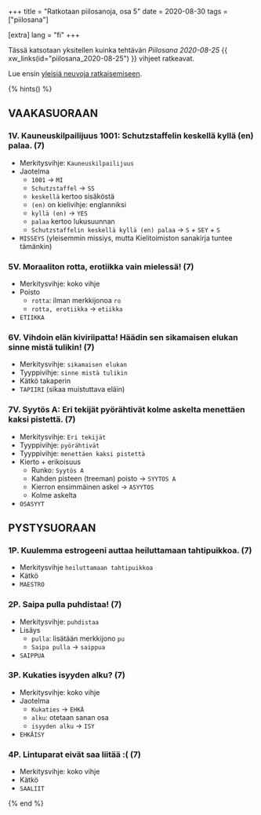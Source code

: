 +++
title = "Ratkotaan piilosanoja, osa 5"
date = 2020-08-30
tags = ["piilosana"]

[extra]
lang = "fi"
+++

Tässä katsotaan yksitellen kuinka tehtävän *Piilosana 2020-08-25* {{ xw_links(id="piilosana_2020-08-25") }} vihjeet ratkeavat.

<!--more-->

Lue ensin [yleisiä neuvoja ratkaisemiseen](@/piilosanat/ratkotaan/_index.md).

{% hints() %}

## VAAKASUORAAN

### 1V. Kauneuskilpailijuus 1001: Schutzstaffelin keskellä kyllä (en) palaa. (7)

- Merkitysvihje: `Kauneuskilpailijuus`
- Jaotelma
  - `1001` -> `MI`
  - `Schutzstaffel` -> `SS`
  - `keskellä` kertoo sisäköstä
  - `(en)` on kielivihje: englanniksi
  - `kyllä (en)` -> `YES`
  - `palaa` kertoo lukusuunnan
  - `Schutzstaffelin keskellä kyllä (en) palaa` -> `S` + `SEY` + `S`
- `MISSEYS` (yleisemmin missiys, mutta Kielitoimiston sanakirja tuntee tämänkin)

### 5V. Moraaliton rotta, erotiikka vain mielessä! (7)

- Merkitysvihje: koko vihje
- Poisto
  - `rotta`: ilman merkkijonoa `ro`
  - `rotta, erotiikka` -> `etiikka`
- `ETIIKKA`

### 6V. Vihdoin elän kiviriipatta! Häädin sen sikamaisen elukan sinne mistä tulikin! (7)

- Merkitysvihje: `sikamaisen elukan`
- Tyyppivihje: `sinne mistä tulikin`
- Kätkö takaperin
- `TAPIIRI` (sikaa muistuttava eläin)

### 7V. Syytös A: Eri tekijät pyörähtivät kolme askelta menettäen kaksi pistettä. (7)

- Merkitysvihje: `Eri tekijät`
- Tyyppivihje: `pyörähtivät`
- Tyyppivihje: `menettäen kaksi pistettä`
- Kierto + erikoisuus
  - Runko: `Syytös A`
  - Kahden pisteen (treeman) poisto -> `SYYTOS A`
  - Kierron ensimmäinen askel -> `ASYYTOS`
  - Kolme askelta
- `OSASYYT`

## PYSTYSUORAAN

### 1P. Kuulemma estrogeeni auttaa heiluttamaan tahtipuikkoa. (7)

- Merkitysvihje `heiluttamaan tahtipuikkoa`
- Kätkö
- `MAESTRO`

### 2P. Saipa pulla puhdistaa! (7)

- Merkitysvihje: `puhdistaa`
- Lisäys
  - `pulla`: lisätään merkkijono `pu`
  - `Saipa pulla` -> `saippua`
- `SAIPPUA`

### 3P. Kukaties isyyden alku? (7)

- Merkitysvihje: koko vihje
- Jaotelma
  - `Kukaties` -> `EHKÄ`
  - `alku`: otetaan sanan osa
  - `isyyden alku` -> `ISY`
- `EHKÄISY`

### 4P. Lintuparat eivät saa liitää :( (7)

- Merkitysvihje: koko vihje
- Kätkö
- `SAALIIT`

{% end %}
